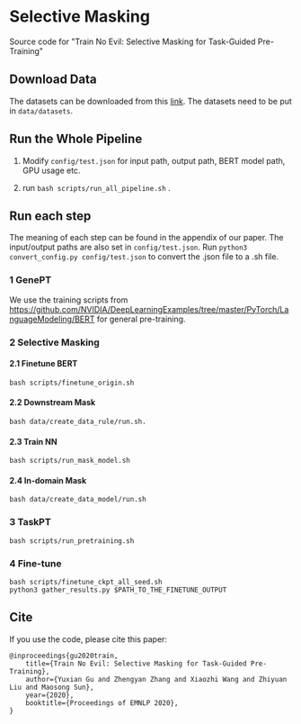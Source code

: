 # Selective Masking

Source code for "Train No Evil: Selective Masking for Task-Guided Pre-Training"

## Download Data

The datasets can be downloaded from this [link](https://drive.google.com/file/d/1dnDQO6kCNOe2iCpDl-xJ4XXRKLXq-5yw/view?usp=sharing). The datasets need to be put in `data/datasets`.

## Run the Whole Pipeline

1. Modify `config/test.json` for input path, output path, BERT model path, GPU usage etc.

2. run `bash scripts/run_all_pipeline.sh` .

## Run each step

The meaning of each step can be found in the appendix of our paper. The input/output paths are also set in `config/test.json`. Run `python3 convert_config.py config/test.json` to convert the .json file to a .sh file.

### 1 GenePT

We use the training scripts from <https://github.com/NVIDIA/DeepLearningExamples/tree/master/PyTorch/LanguageModeling/BERT> for general pre-training.

### 2 Selective Masking

#### 2.1 Finetune BERT

```[bash]
bash scripts/finetune_origin.sh
```

#### 2.2 Downstream Mask

```[bash]
bash data/create_data_rule/run.sh.
```

#### 2.3 Train NN

```[bash]
bash scripts/run_mask_model.sh
```

#### 2.4 In-domain Mask

```[bash]
bash data/create_data_model/run.sh
```

### 3 TaskPT

```[bash]
bash scripts/run_pretraining.sh
```

### 4 Fine-tune

```[bash]
bash scripts/finetune_ckpt_all_seed.sh
python3 gather_results.py $PATH_TO_THE_FINETUNE_OUTPUT
```

## Cite

If you use the code, please cite this paper:

```[]
@inproceedings{gu2020train,
    title={Train No Evil: Selective Masking for Task-Guided Pre-Training},
    author={Yuxian Gu and Zhengyan Zhang and Xiaozhi Wang and Zhiyuan Liu and Maosong Sun},
    year={2020},
    booktitle={Proceedings of EMNLP 2020},
}
```
